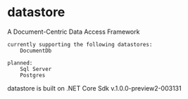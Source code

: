 # datastore
A Document-Centric Data Access Framework 

	currently supporting the following datastores:
		DocumentDb

	planned:
		Sql Server
		Postgres 

datastore is built on .NET Core Sdk v.1.0.0-preview2-003131

